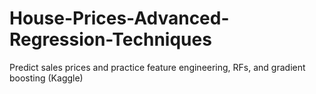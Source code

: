 # House-Prices-Advanced-Regression-Techniques
Predict sales prices and practice feature engineering, RFs, and gradient boosting (Kaggle)
